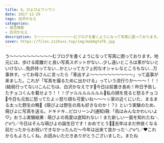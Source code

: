 ```yaml
---
title: 6。ぴよぴよワンワン
date: 2017-12-29
tags: 白沢かなえ
categories: 
- 成员博客
- 白沢かなえ
description: う〜〜〜〜〜〜〜〜〜〜むブログを書くようになって写真に困っております。地元には、歩ける距離だと良い写真スポットがない…少し遠いところは車がないといけない…免許持ってない…かといってカフェ的なオシャレな...
cover: https://files.zzzhxxx.top/img/mobAgtaT6.jpg 
---
```


う〜〜〜〜〜〜〜〜〜〜むブログを書くようになって写真に困っております。地元には、歩ける距離だと良い写真スポットがない…少し遠いところは車がないといけない…免許持ってない…かといってカフェ的なオシャレなところもない…万事休す。ってお母さんに言ったら「車出すよ〜〜〜〜〜〜〜〜〜〜」って返事が来ました。これが「写真を撮るために出かける」っていう流行りか〜〜〜！！！(結局行ってない)こんにちは、白沢かなえです🌷今日は前置き長め！昨日予告したチョコくんを載せよう！！！グァルルルルルルル🐶私の顔を見ると怒るチョコ🐶今日も元気に怒ってたよ☺️怒り顔も可愛いね〜〜〜☺️家の近くにいた、まるまる太った野生の鴨🦆《萌ぴよは野生の鳥も好きなのか！？》という実験のため、萌ぴよに写真を送る。ドキドキ…ピロリーン♪(通知)萌:「鳥はみんなかわいいよ♡」おうふ実験結果 : 萌ぴよの鳥愛は底知れない！また新しい一面を知れたね＼(^o^)／今日はそんな萌ぴよの誕生日です！おめでとう🎂🎁去年はまだ仲良くなる前だったからお祝いできなかったんだ〜今年は出来て良かった＼(^o^)／❤️これからもよろしくね。お読みいただきありがとうございました。またね


